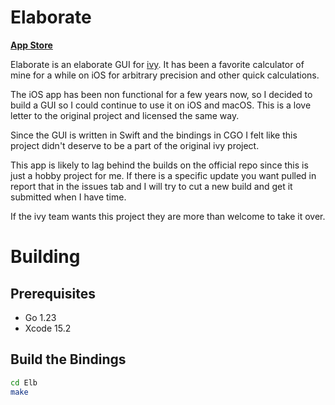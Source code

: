 # Elaborate

**[App Store](https://apps.apple.com/us/app/elaborate-calculator/id6746104582)**

Elaborate is an elaborate GUI for [ivy](https://github.com/robpike/ivy). It has
been a favorite calculator of mine for a while on iOS for arbitrary precision and
other quick calculations.

The iOS app has been non functional for a few years now, so I decided to build
a GUI so I could continue to use it on iOS and macOS. This is a love letter to
the original project and licensed the same way.

Since the GUI is written in Swift and the bindings in CGO I felt like this
project didn't deserve to be a part of the original ivy project.

This app is likely to lag behind the builds on the official repo since this is
just a hobby project for me. If there is a specific update you want pulled in
report that in the issues tab and I will try to cut a new build and get it
submitted when I have time.

If the ivy team wants this project they are more than welcome to take it over.

# Building

## Prerequisites

- Go 1.23
- Xcode 15.2

## Build the Bindings
```sh
cd Elb
make
```

